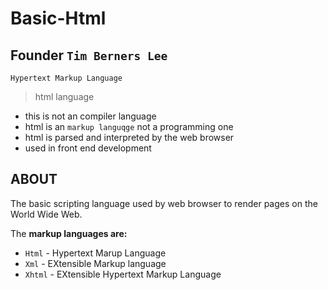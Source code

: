 # Basic-Html
## Founder `Tim Berners Lee`
`Hypertext Markup Language`
>  html language
   - this  is not an  compiler language
   - html is an `markup languqge` not a programming one
   - html is parsed and interpreted by the web browser
   - used in front end development
## ABOUT
The basic scripting language used by web browser to render pages on the World Wide Web.

The **markup languages are:**
* `Html` - Hypertext Marup Language
* `Xml` - EXtensible Markup language
* `Xhtml` - EXtensible Hypertext Markup Language 

